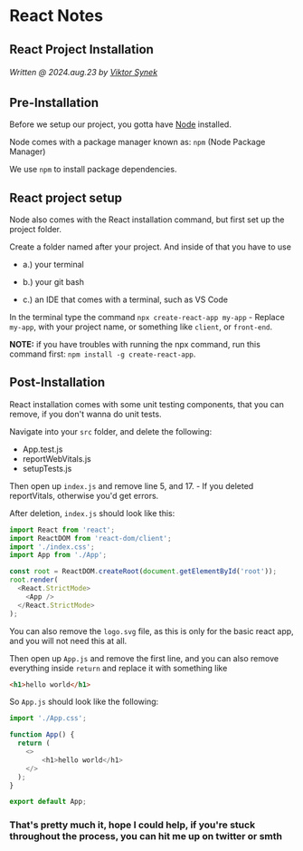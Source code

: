 # React Notes
## React Project Installation
###### Written @ 2024.aug.23 by [Viktor Synek](https://github.com/viktorsynek)

## Pre-Installation

Before we setup our project, you gotta have [Node](https://nodejs.org/en) installed.

Node comes with a package manager known as: ``npm`` (Node Package Manager)

We use ``npm`` to install package dependencies.

## React project setup

Node also comes with the React installation command, but first set up the project folder.

Create a folder named after your project. And inside of that you have to use 

- a.) your terminal

- b.) your git bash

- c.) an IDE that comes with a terminal, such as VS Code

In the terminal type the command ``npx create-react-app my-app`` - Replace ``my-app``, with your project name, or something like ``client``, or ``front-end``.

__NOTE:__ if you have troubles with running the npx command, run this command first: ``npm install -g create-react-app``.

## Post-Installation

React installation comes with some unit testing components, that you can remove, if you don't wanna do unit tests.

Navigate into your ``src`` folder, and delete the following:

- App.test.js 
- reportWebVitals.js 
- setupTests.js

Then open up ``index.js`` and remove line 5, and 17. - If you deleted reportVitals, otherwise you'd get errors.

After deletion, ``index.js`` should look like this:

```javascript
import React from 'react';
import ReactDOM from 'react-dom/client';
import './index.css';
import App from './App';

const root = ReactDOM.createRoot(document.getElementById('root'));
root.render(
  <React.StrictMode>
    <App />
  </React.StrictMode>
);
```

You can also remove the ``logo.svg`` file, as this is only for the basic react app, and you will not need this at all.

Then open up ``App.js`` and remove the first line, and you can also remove everything inside ``return`` and replace it with something like 
```html 
<h1>hello world</h1>
```

So ``App.js`` should look like the following:

```javascript
import './App.css';

function App() {
  return (
    <>
        <h1>hello world</h1>
    </>
  );
}

export default App;
```


### That's pretty much it, hope I could help, if you're stuck throughout the process, you can hit me up on twitter or smth
